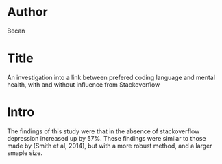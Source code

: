 # Author
Becan

# Title
An investigation into a link between prefered coding language and mental health, with and
without influence from Stackoverflow

# Intro
The findings of this study were that in the absence of stackoverflow depression increased up by 57%.
These findings were similar to those made by (Smith et al, 2014), but with a more robust method, and a larger smaple size.

